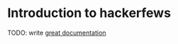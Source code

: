 # Introduction to hackerfews

TODO: write [great documentation](http://jacobian.org/writing/great-documentation/what-to-write/)
